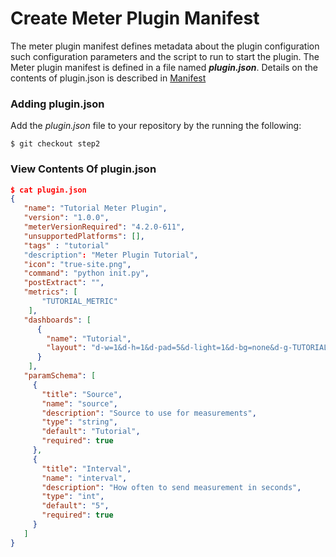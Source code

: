 Create Meter Plugin Manifest
============================

The meter plugin manifest defines metadata about the plugin configuration such configuration
parameters and the script to run to start the plugin. The Meter plugin manifest is
defined in a file named ___plugin.json___. Details on the contents of plugin.json is
described in [Manifest](../reference/manifest.md)

### Adding plugin.json

Add the _plugin.json_ file to your repository by the running the following:

```
$ git checkout step2
```

### View Contents Of plugin.json

```json
$ cat plugin.json
{
   "name": "Tutorial Meter Plugin",
   "version": "1.0.0",
   "meterVersionRequired": "4.2.0-611",
   "unsupportedPlatforms": [],
   "tags" : "tutorial"
   "description": "Meter Plugin Tutorial",
   "icon": "true-site.png",
   "command": "python init.py",
   "postExtract": "",
   "metrics": [
       "TUTORIAL_METRIC"
    ],
   "dashboards": [
      {
        "name": "Tutorial",
        "layout": "d-w=1&d-h=1&d-pad=5&d-light=1&d-bg=none&d-g-TUTORIAL_METRIC=0-0-1-1"
      }
    ],
   "paramSchema": [
     {
       "title": "Source",
       "name": "source",
       "description": "Source to use for measurements",
       "type": "string",
       "default": "Tutorial",
       "required": true
     },
     {
       "title": "Interval",
       "name": "interval",
       "description": "How often to send measurement in seconds",
       "type": "int",
       "default": "5",
       "required": true
     }
   ]
}
```


